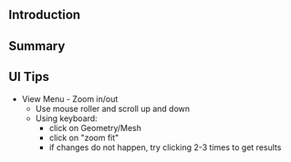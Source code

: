 ## Introduction

## Summary

## UI Tips

- View Menu - Zoom in/out
  - Use mouse roller and scroll up and down
  - Using keyboard:
    - click on Geometry/Mesh
    - click on "zoom fit"
    - if changes do not happen, try clicking 2-3 times to get results
